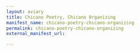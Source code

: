```yaml
---
layout: aviary
title: Chicano Poetry, Chicano Organizing
manifest_name: chicano-poetry-chicano-organizing
permalink: chicano-poetry-chicano-organizing
external_manifest_url: 

---
```

<!-- Add an essay or interpretive material below this line,
using HTML or markdown.  Do not modify this file above this line -->
